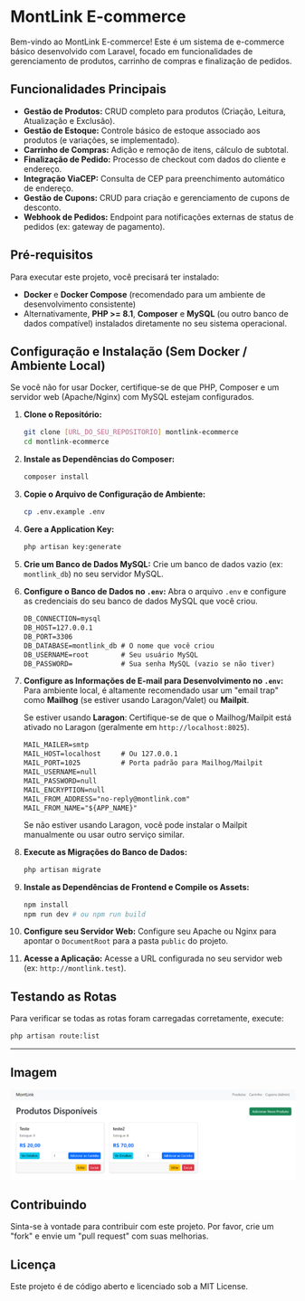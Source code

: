 # MontLink E-commerce

Bem-vindo ao MontLink E-commerce! Este é um sistema de e-commerce básico desenvolvido com Laravel, focado em funcionalidades de gerenciamento de produtos, carrinho de compras e finalização de pedidos.

## Funcionalidades Principais

* **Gestão de Produtos:** CRUD completo para produtos (Criação, Leitura, Atualização e Exclusão).
* **Gestão de Estoque:** Controle básico de estoque associado aos produtos (e variações, se implementado).
* **Carrinho de Compras:** Adição e remoção de itens, cálculo de subtotal.
* **Finalização de Pedido:** Processo de checkout com dados do cliente e endereço.
* **Integração ViaCEP:** Consulta de CEP para preenchimento automático de endereço.
* **Gestão de Cupons:** CRUD para criação e gerenciamento de cupons de desconto.
* **Webhook de Pedidos:** Endpoint para notificações externas de status de pedidos (ex: gateway de pagamento).

## Pré-requisitos

Para executar este projeto, você precisará ter instalado:

* **Docker** e **Docker Compose** (recomendado para um ambiente de desenvolvimento consistente)
* Alternativamente, **PHP >= 8.1**, **Composer** e **MySQL** (ou outro banco de dados compatível) instalados diretamente no seu sistema operacional.

## Configuração e Instalação (Sem Docker / Ambiente Local)

Se você não for usar Docker, certifique-se de que PHP, Composer e um servidor web (Apache/Nginx) com MySQL estejam configurados.

1.  **Clone o Repositório:**
    ```bash
    git clone [URL_DO_SEU_REPOSITORIO] montlink-ecommerce
    cd montlink-ecommerce
    ```

2.  **Instale as Dependências do Composer:**
    ```bash
    composer install
    ```

3.  **Copie o Arquivo de Configuração de Ambiente:**
    ```bash
    cp .env.example .env
    ```

4.  **Gere a Application Key:**
    ```bash
    php artisan key:generate
    ```

5.  **Crie um Banco de Dados MySQL:**
    Crie um banco de dados vazio (ex: `montlink_db`) no seu servidor MySQL.

6.  **Configure o Banco de Dados no `.env`:**
    Abra o arquivo `.env` e configure as credenciais do seu banco de dados MySQL que você criou.

    ```dotenv
    DB_CONNECTION=mysql
    DB_HOST=127.0.0.1
    DB_PORT=3306
    DB_DATABASE=montlink_db # O nome que você criou
    DB_USERNAME=root        # Seu usuário MySQL
    DB_PASSWORD=            # Sua senha MySQL (vazio se não tiver)
    ```

7.  **Configure as Informações de E-mail para Desenvolvimento no `.env`:**
    Para ambiente local, é altamente recomendado usar um "email trap" como **Mailhog** (se estiver usando Laragon/Valet) ou **Mailpit**.

    Se estiver usando **Laragon**:
    Certifique-se de que o Mailhog/Mailpit está ativado no Laragon (geralmente em `http://localhost:8025`).
    ```dotenv
    MAIL_MAILER=smtp
    MAIL_HOST=localhost     # Ou 127.0.0.1
    MAIL_PORT=1025          # Porta padrão para Mailhog/Mailpit
    MAIL_USERNAME=null
    MAIL_PASSWORD=null
    MAIL_ENCRYPTION=null
    MAIL_FROM_ADDRESS="no-reply@montlink.com"
    MAIL_FROM_NAME="${APP_NAME}"
    ```

    Se não estiver usando Laragon, você pode instalar o Mailpit manualmente ou usar outro serviço similar.

8.  **Execute as Migrações do Banco de Dados:**
    ```bash
    php artisan migrate
    ```

9.  **Instale as Dependências de Frontend e Compile os Assets:**
    ```bash
    npm install
    npm run dev # ou npm run build
    ```

10. **Configure seu Servidor Web:**
    Configure seu Apache ou Nginx para apontar o `DocumentRoot` para a pasta `public` do projeto.

11. **Acesse a Aplicação:**
    Acesse a URL configurada no seu servidor web (ex: `http://montlink.test`).

## Testando as Rotas

Para verificar se todas as rotas foram carregadas corretamente, execute:
```bash
php artisan route:list
```

<hr>

## Imagem
![alt text](image.png)

## Contribuindo
Sinta-se à vontade para contribuir com este projeto. Por favor, crie um "fork" e envie um "pull request" com suas melhorias.

## Licença
Este projeto é de código aberto e licenciado sob a MIT License.